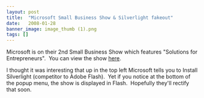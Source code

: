 ```yaml
---
layout: post
title:  "Microsoft Small Business Show & Silverlight fakeout"
date:   2008-01-28
banner_image: image_thumb (1).png
tags: []
---
```


Microsoft is on their 2nd Small Business Show which features "Solutions for Entrepreneurs".  You can view the show [here](http://www.microsoft.com/smallbusiness/show/).

I thought it was interesting that up in the top left Microsoft tells you to Install Silverlight (competitor to Adobe Flash).  Yet if you notice at the bottom of the popup menu, the show is displayed in Flash.  Hopefully they'll rectify that soon.